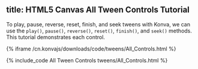 title: HTML5 Canvas All Tween Controls Tutorial
---

To play, pause, reverse, reset, finish, and seek tweens with Konva,
we can use the `play()`, `pause()`, `reverse()`, `reset()`, `finish()`, and `seek()` methods.
This tutorial demonstrates each control.

{% iframe /cn.konvajs/downloads/code/tweens/All_Controls.html %}

{% include_code All Tween Controls tweens/All_Controls.html %}
